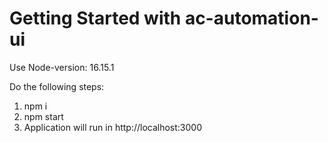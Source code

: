 # Getting Started with ac-automation-ui

Use Node-version: 16.15.1

Do the following steps:

1) npm i
2) npm start
3) Application will run in http://localhost:3000